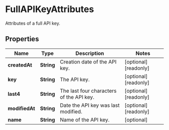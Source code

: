 

# FullAPIKeyAttributes

Attributes of a full API key.
## Properties

Name | Type | Description | Notes
------------ | ------------- | ------------- | -------------
**createdAt** | **String** | Creation date of the API key. |  [optional] [readonly]
**key** | **String** | The API key. |  [optional] [readonly]
**last4** | **String** | The last four characters of the API key. |  [optional] [readonly]
**modifiedAt** | **String** | Date the API key was last modified. |  [optional] [readonly]
**name** | **String** | Name of the API key. |  [optional]



